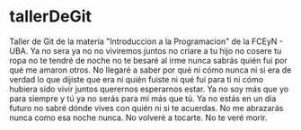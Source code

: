 # tallerDeGit

Taller de Git de la materia "Introduccion a la Programacion" de la FCEyN - UBA.
Ya no sera
ya no
no viviremos juntos
no criare a tu hijo
no cosere tu ropa
no te tendré de noche
no te besaré al irme
nunca sabrás quién fui
por qué me amaron otros.
No llegaré a saber
por qué ni cómo nunca
ni si era de verdad
lo que dijiste que era
ni quién fuiste
ni qué fui para ti
ni cómo hubiera sido
vivir juntos
querernos
esperarnos
estar.
Ya no soy más que yo
para siempre y tú
ya
no serás para mí
más que tú. Ya no estás
en un día futuro
no sabré dónde vives
con quién
ni si te acuerdas.
No me abrazarás nunca
como esa noche
nunca.
No volveré a tocarte.
No te veré morir.